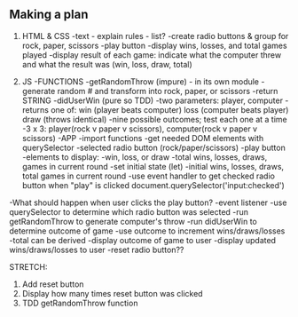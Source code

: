 ## Making a plan
1) HTML & CSS
-text - explain rules - list?
-create radio buttons & group for rock, paper, scissors
-play button
-display wins, losses, and total games played
-display result of each game: indicate what the computer threw and what the result was (win, loss, draw, total)

2) JS
-FUNCTIONS
    -getRandomThrow (impure) - in its own module 
        -generate random # and transform into rock, paper, or scissors
        -return STRING
    -didUserWin (pure so TDD)
        -two parameters: player, computer
        -returns one of:
            win (player beats computer)
            loss (computer beats player)
            draw (throws identical)
        -nine possible outcomes; test each one at a time
            -3 x 3: player(rock v paper v scissors), computer(rock v paper v scissors)
-APP
    -import functions
    -get needed DOM elements with querySelector
        -selected radio button (rock/paper/scissors)
        -play button
        -elements to display:
            -win, loss, or draw
            -total wins, losses, draws, games in current round
    -set initial state (let)
        -initial wins, losses, draws, total games in current round
    -use event handler to get checked radio button when "play" is clicked
            document.querySelector('input:checked')

-What should happen when user clicks the play button?
    -event listener
    -use querySelector to determine which radio button was selected
    -run getRandomThrow to generate computer's throw
    -run didUserWin to determine outcome of game
    -use outcome to increment wins/draws/losses 
        -total can be derived
    -display outcome of game to user
    -display updated wins/draws/losses to user
    -reset radio button??


STRETCH:
1) Add reset button
2) Display how many times reset button was clicked
3) TDD getRandomThrow function